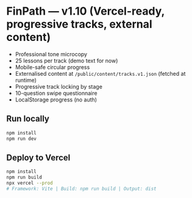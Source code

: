 
# FinPath — v1.10 (Vercel-ready, progressive tracks, external content)

- Professional tone microcopy
- 25 lessons per track (demo text for now)
- Mobile-safe circular progress
- Externalised content at `/public/content/tracks.v1.json` (fetched at runtime)
- Progressive track locking by stage
- 10-question swipe questionnaire
- LocalStorage progress (no auth)

## Run locally
```bash
npm install
npm run dev
```

## Deploy to Vercel
```bash
npm install
npm run build
npx vercel --prod
# Framework: Vite | Build: npm run build | Output: dist
```
